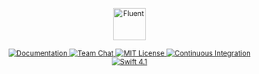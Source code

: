 <p align="center">
    <img src="https://user-images.githubusercontent.com/1342803/36584965-e2ed247e-1849-11e8-80c0-adbcef26cc4c.png" height="64" alt="Fluent">
    <br>
    <br>
    <a href="http://docs.vapor.codes/3.0/fluent/getting-started/">
        <img src="http://img.shields.io/badge/read_the-docs-2196f3.svg" alt="Documentation">
    </a>
    <a href="https://discord.gg/vapor">
        <img src="https://img.shields.io/discord/431917998102675485.svg" alt="Team Chat">
    </a>
    <a href="LICENSE">
        <img src="http://img.shields.io/badge/license-MIT-brightgreen.svg" alt="MIT License">
    </a>
    <a href="https://circleci.com/gh/vapor/fluent">
        <img src="https://circleci.com/gh/vapor/fluent.svg?style=shield" alt="Continuous Integration">
    </a>
    <a href="https://swift.org">
        <img src="http://img.shields.io/badge/swift-4.1-brightgreen.svg" alt="Swift 4.1">
    </a>
</p>
